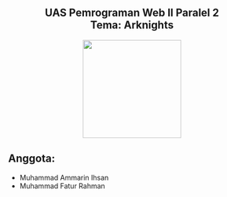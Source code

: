 <h2 align = "center"> UAS Pemrograman Web II Paralel 2 <br> Tema: Arknights</h2>

<p align="center">
  <a href = "https://www.arknights.global/" title = "Arknights">
    <img src = "https://webusstatic.yo-star.com/ark_us_web/mobile/img/logo03.fbaed501.png" width = "200px"/>
  </a>
</p>

## Anggota:
- Muhammad Ammarin Ihsan
- Muhammad Fatur Rahman
